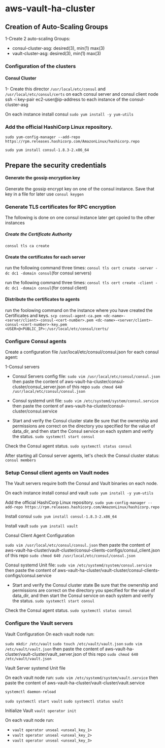 # aws-vault-ha-cluster

## Creation of Auto-Scaling Groups
1-Create 2 auto-scaling Groups:
- consul-cluster-asg: desired(3), min(1) max(3)
- vault-cluster-asg: desired(3), min(1) max(3)

### Configuration of the clusters

#### Consul Cluster
1- Create this director `/usr/local/etc/consul` and `/usr/local/etc/consul/certs` on each consul server and consul client node 
ssh -i key-pair ec2-user@ip-address to each instance of the consul-cluster-asg

On each instance install consul
`sudo yum install -y yum-utils`

### Add the official HashiCorp Linux repository.
`sudo yum-config-manager --add-repo https://rpm.releases.hashicorp.com/AmazonLinux/hashicorp.repo`

`sudo yum install consul-1.8.3-2.x86_64`

## Prepare the security credentials
#### Generate the gossip encryption key
Generate the gossip encrypt key on one of the consul instance. Save that key in a file for later use
`consul keygen`

### Generate TLS certificates for RPC encryption
The following is done on one consul instance later get cpoied to the other instances

##### Create the Certificate Authority
`consul tls ca create`

#### Create the certificates for each server
run the following command three times: `consul tls cert create -server -dc dc1 -domain consul`(for consul servers)

run the following command three times: `consul tls cert create -client -dc dc1 -domain consul`(for consul client)

#### Distribute the certificates to agents
run the foolowing command on the instance where you have created the Certificates and keys.
`scp consul-agent-ca.pem <dc-name>-<server/client>-consul-<cert-number>.pem <dc-name>-<server/client>-consul-<cert-number>-key.pem <USER>@<PUBLIC_IP>:/usr/local/etc/consul/certs/`

### Configure Consul agents

Create a configuration file /usr/local/etc/consul/consul.json for each consul agent:

1-Consul servers
- Consul Servers config file:
`sudo vim /usr/local/etc/consul/consul.json` then paste the content of aws-vault-ha-cluster/consul-cluster/consul_server.json of this repo
`sudo chmod 640 /usr/local/etc/consul/consul.json`

- Consul systemd unit file:
`sudo vim /etc/systemd/system/consul.service` then paste the content of aws-vault-ha-cluster/consul-cluster/consul.service

- Start and verify the Consul cluster state
Be sure that the ownership and permissions are correct on the directory you specified for the value of data_dir, and then start the Consul service on each system and verify the status.
`sudo systemctl start consul`

Check the Consul agent status.
`sudo systemctl status consul`

After starting all Consul server agents, let's check the Consul cluster status:
`consul members`

### Setup Consul client agents on Vault nodes
The Vault servers require both the Consul and Vault binaries on each node. 

On each instance install consul and vault
`sudo yum install -y yum-utils`

Add the official HashiCorp Linux repository.
`sudo yum-config-manager --add-repo https://rpm.releases.hashicorp.com/AmazonLinux/hashicorp.repo`

Install consul
`sudo yum install consul-1.8.3-2.x86_64`

Install vault
`sudo yum install vault`

Consul Client Agent Configuration

`sudo vim /usr/local/etc/consul/consul.json` then paste the content of aws-vault-ha-cluster/vault-cluster/consul-clients-configs/consul_client.json of this repo
`sudo chmod 640 /usr/local/etc/consul/consul.json`

Consul systemd Unit file:
`sudo vim /etc/systemd/system/consul.service` then paste the content of aws-vault-ha-cluster/vault-cluster/consul-clients-configs/consul.service

- Start and verify the Consul cluster state
Be sure that the ownership and permissions are correct on the directory you specified for the value of data_dir, and then start the Consul service on each system and verify the status.
`sudo systemctl start consul`

Check the Consul agent status.
`sudo systemctl status consul`

### Configure the Vault servers

Vault Configuration
On each vault node run:

`sudo mkdir /etc/vault`
`sudo touch /etc/vault/vault.json`
`sudo vim /etc/vault/vault.json` then paste the content of aws-vault-ha-cluster/vault-cluster/vault_server.json of this repo
`sudo chmod 640 /etc/vault/vault.json`

Vault Server systemd Unit file

On each vault node run:
`sudo vim /etc/systemd/system/vault.service` then paste the content of aws-vault-ha-cluster/vault-cluster/vault.service

`systemctl daemon-reload`

`sudo systemctl start vault`
`sudo systemctl status vault`

Initialize Vault
`vault operator init`

On each vault node run:
- `vault operator unseal <unseal_key_1>`
- `vault operator unseal <unseal_key_2>`
- `vault operator unseal <unseal_key_3>`




